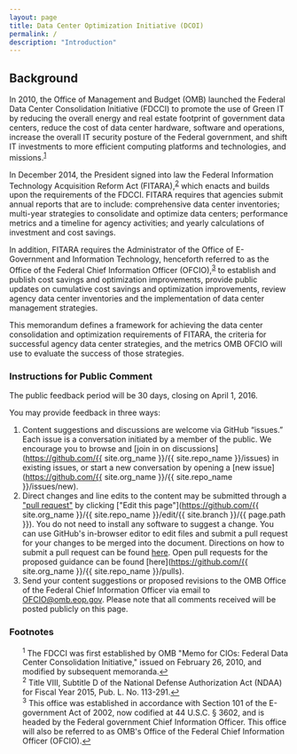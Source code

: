 ```yaml
---
layout: page
title: Data Center Optimization Initiative (DCOI)
permalink: /
description: "Introduction"
---
```


## Background

In 2010, the Office of Management and Budget (OMB) launched the Federal Data Center Consolidation Initiative (FDCCI) to promote the use of Green IT by reducing the overall energy and real estate footprint of government data centers, reduce the cost of data center hardware, software and operations, increase the overall IT security posture of the Federal government, and shift IT investments to more efficient computing platforms and technologies, and missions.<sup id="fnr1"><a href="#fn1">1</a></sup>

In December 2014, the President signed into law the Federal Information Technology Acquisition Reform Act (FITARA),<sup id="fnr2"><a href="#fn2">2</a></sup> which enacts and builds upon the requirements of the FDCCI.  FITARA requires that agencies submit annual reports that are to include: comprehensive data center inventories; multi-year strategies to consolidate and optimize data centers; performance metrics and a timeline for agency activities; and yearly calculations of investment and cost savings.

In addition, FITARA requires the Administrator of the Office of E-Government and Information Technology, henceforth referred to as the Office of the Federal Chief Information Officer (OFCIO),<sup id="fnr3"><a href="#fn3">3</a></sup> to establish and publish cost savings and optimization improvements, provide public updates on cumulative cost savings and optimization improvements, review agency data center inventories and the implementation of data center management strategies.

This memorandum defines a framework for achieving the data center consolidation and optimization requirements of FITARA, the criteria for successful agency data center strategies, and the metrics OMB OFCIO will use to evaluate the success of those strategies.

### Instructions for Public Comment

The public feedback period will be 30 days, closing on April 1, 2016. 

You may provide feedback in three ways:

1. Content suggestions and discussions are welcome via GitHub “issues.” Each issue is a conversation initiated by a member of the public. We encourage you to browse and [join in on discussions](https://github.com/{{ site.org_name }}/{{ site.repo_name }}/issues) in existing issues, or start a new conversation by opening a [new issue](https://github.com/{{ site.org_name }}/{{ site.repo_name }}/issues/new).
2. Direct changes and line edits to the content may be submitted through a ["pull request"](https://help.github.com/articles/creating-a-pull-request) by clicking ["Edit this page"](https://github.com/{{ site.org_name }}/{{ site.repo_name }}/edit/{{ site.branch }}/{{ page.path }}). You do not need to install any software to suggest a change. You can use GitHub's in-browser editor to edit files and submit a pull request for your changes to be merged into the document. Directions on how to submit a pull request can be found [here](https://help.github.com/articles/creating-a-pull-request). Open pull requests for the proposed guidance can be found [here](https://github.com/{{ site.org_name }}/{{ site.repo_name }}/pulls).
3. Send your content suggestions or proposed revisions to the OMB Office of the Federal Chief Information Officer via email to [OFCIO@omb.eop.gov](mailto:OFCIO@omb.eop.gov). Please note that all comments received will be posted publicly on this page.

### Footnotes

<ul style="list-style-type:none">
<li id="fn1"><sup>1</sup> The FDCCI was first established by OMB "Memo for CIOs: Federal Data Center Consolidation Initiative," issued on February 26, 2010, and modified by subsequent memoranda.<a href="#fnr1">&#8617;</a></li>

<li id="fn2"><sup>2</sup> Title VIII, Subtitle D of the National Defense Authorization Act (NDAA) for Fiscal Year 2015, Pub. L. No. 113-291.<a href="#fnr2">&#8617;</a></li>

<li id="fn3"><sup>3</sup> This office was established in accordance with Section 101 of the E-government Act of 2002, now codified at 44 U.S.C. § 3602, and is headed by the Federal government Chief Information Officer.  This office will also be referred to as OMB's Office of the Federal Chief Information Officer (OFCIO).<a href="#fnr3">&#8617;</a></li>

</ul>

